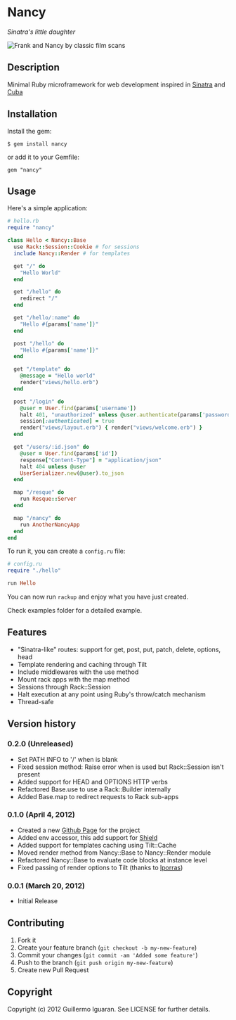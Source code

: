 # Nancy
_Sinatra's little daughter_

![Frank and Nancy by classic film scans](http://farm6.staticflickr.com/5212/5386187897_e3155cec68.jpg)


## Description

Minimal Ruby microframework for web development inspired in [Sinatra](http://www.sinatrarb.com/) and [Cuba](https://github.com/soveran/cuba)


## Installation

Install the gem:

    $ gem install nancy

or add it to your Gemfile:

    gem "nancy"


## Usage

Here's a simple application:

```ruby
# hello.rb
require "nancy"

class Hello < Nancy::Base
  use Rack::Session::Cookie # for sessions
  include Nancy::Render # for templates

  get "/" do
    "Hello World"
  end

  get "/hello" do
    redirect "/"
  end

  get "/hello/:name" do
    "Hello #{params['name']}"
  end

  post "/hello" do
    "Hello #{params['name']}"
  end

  get "/template" do
    @message = "Hello world"
    render("views/hello.erb")
  end

  post "/login" do
    @user = User.find(params['username'])
    halt 401, "unauthorized" unless @user.authenticate(params['password'])
    session[:authenticated] = true
    render("views/layout.erb") { render("views/welcome.erb") }
  end

  get "/users/:id.json" do
    @user = User.find(params['id'])
    response["Content-Type"] = "application/json"
    halt 404 unless @user
    UserSerializer.new(@user).to_json
  end

  map "/resque" do
    run Resque::Server
  end

  map "/nancy" do
    run AnotherNancyApp
  end
end
```

To run it, you can create a `config.ru` file:

```ruby
# config.ru
require "./hello"

run Hello
```

You can now run `rackup` and enjoy what you have just created.

Check examples folder for a detailed example.


## Features

*  "Sinatra-like" routes: support for get, post, put, patch, delete, options, head
*  Template rendering and caching through Tilt
*  Include middlewares with the use method
*  Mount rack apps with the map method
*  Sessions through Rack::Session
*  Halt execution at any point using Ruby's throw/catch mechanism
*  Thread-safe


## Version history

### 0.2.0 (Unreleased)

*   Set PATH INFO to '/' when is blank
*   Fixed session method: Raise error when is used but Rack::Session isn't present
*   Added support for HEAD and OPTIONS HTTP verbs
*   Refactored Base.use to use a Rack::Builder internally
*   Added Base.map to redirect requests to Rack sub-apps

### 0.1.0 (April 4, 2012)

*   Created a new [Github Page](http://guilleiguaran.github.com/nancy) for the project
*   Added env accessor, this add support for [Shield](https://github.com/cyx/shield)
*   Added support for templates caching using Tilt::Cache
*   Moved render method from Nancy::Base to Nancy::Render module
*   Refactored Nancy::Base to evaluate code blocks at instance level
*   Fixed passing of render options to Tilt (thanks to [lporras](https://github.com/lporras))

### 0.0.1 (March 20, 2012)

*   Initial Release


## Contributing

1. Fork it
2. Create your feature branch (`git checkout -b my-new-feature`)
3. Commit your changes (`git commit -am 'Added some feature'`)
4. Push to the branch (`git push origin my-new-feature`)
5. Create new Pull Request


## Copyright

Copyright (c) 2012 Guillermo Iguaran. See LICENSE for
further details.
